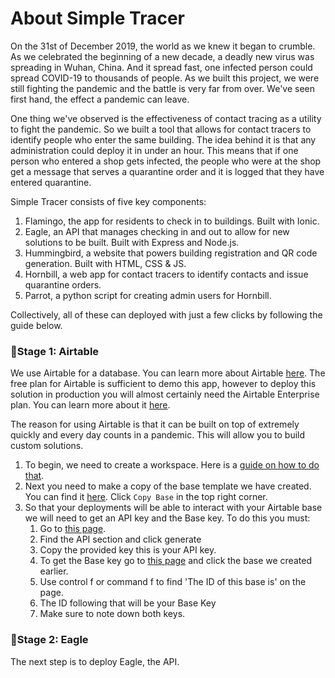 # About Simple Tracer

On the 31st of December 2019, the world as we knew it began to crumble. As we celebrated the beginning of a new decade, a deadly new virus was spreading in Wuhan, China. And it spread fast, one infected person could spread COVID-19 to thousands of people. As we built this project, we were still fighting the pandemic and the battle is very far from over. We've seen first hand, the effect a pandemic can leave. 

One thing we've observed is the effectiveness of contact tracing as a utility to fight the pandemic. So we built a tool that allows for contact tracers to identify people who enter the same building. The idea behind it is that any administration could deploy it in under an hour. This means that if one person who entered a shop gets infected, the people who were at the shop get a message that serves a quarantine order and it is logged that they have entered quarantine. 

Simple Tracer consists of five key components:

1. Flamingo, the app for residents to check in to buildings. Built with Ionic.
2. Eagle, an API that manages checking in and out to allow for new solutions to be built. Built with Express and Node.js.
3. Hummingbird, a website that powers building registration and QR code generation. Built with HTML, CSS & JS.
4. Hornbill, a web app for contact tracers to identify contacts and issue quarantine orders.
5. Parrot, a python script for creating admin users for Hornbill.

Collectively, all of these can deployed with just a few clicks by following the guide below.

### 🚩Stage 1: Airtable

We use Airtable for a database. You can learn more about Airtable [here](https://airtable.com). The free plan for Airtable is sufficient to demo this app, however to deploy this solution in production you will almost certainly need the Airtable Enterprise plan. You can learn more about it [here](https://airtable.com/enterprise).

The reason for using Airtable is that it can be built on top of extremely quickly and every day counts in a pandemic. This will allow you to build custom solutions.

1. To begin, we need to create a workspace. Here is a [guide on how to do that](https://support.airtable.com/hc/en-us/articles/360004513573-Creating-a-new-workspace).
2. Next you need to make a copy of the base template we have created. You can find it [here](https://airtable.com/universe/expOoFmg86RVNcbcl/simple-tracer-base-template). Click `Copy Base` in the top right corner.
3. So that your deployments will be able to interact with your Airtable base we will need to get an API key and the Base key. To do this you must:
    1. Go to [this page](https://airtable.com/account). 
    2. Find the API section and click generate
    3. Copy the provided key this is your API key.
    4. To get the Base key go to [this page](https://airtable.com/api) and click the base we created earlier.
    5. Use control f or command f to find 'The ID of this base is' on the page.
    6. The ID following that will be your Base Key
    7. Make sure to note down both keys.

### 🚩Stage 2: Eagle

The next step is to deploy Eagle, the API. 